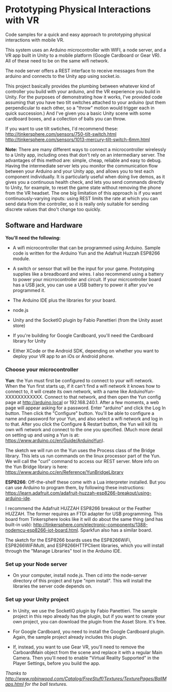 # Prototyping Physical Interactions with VR

Code samples for a quick and easy approach to prototyping physical interactions with mobile VR.

This system uses an Arduino microcontroller with WIFI, a node server, and a VR app built in Unity to a mobile platform (Google Cardboard or Gear VR).  All of these need to be on the same wifi network.

The node server offers a REST interface to receive messages from the arduino and connects to the Unity app using socket.io.

This project basically provides the plumbing between whatever kind of controller you build with your arduino, and the VR experience you build in Unity. For the purposes of demonstrating how it works, I've provided code assuming that you have two tilt switches attached to your arduino (put them perpendicular to each other, so a "throw" motion would trigger each in quick succession.)  And I've given you a basic Unity scene with some cardboard boxes, and a collection of balls you can throw.

If you want to use tilt swtiches, I'd recommend these:
http://tinkersphere.com/sensors/750-tilt-switch.html
http://tinkersphere.com/sensors/1013-mercury-tilt-switch-6mm.html

**Note:** There are many different ways to connect a microcontroller wirelessly to a Unity app, including ones that don't rely on an intermediary server.  The advantages of this method are: simple, cheap, reliable and easy to debug.  Having the intermediate server lets you monitor the communication flow between your Arduino and your Unity app, and allows you to test each component individually.  It is particularly useful when doing live demos, as it gives you a continuous health check, and lets you send commands directly to Unity, for example, to reset the game state without removing the phone from the VR headset.  The one big limitation of this approach is if you want continuously-varying inputs: using REST limits the rate at which you can send data from the controller, so it is really only suitable for sending discrete values that dno't change too quickly.


## Software and Hardware

**You'll need the following:**

* A wifi microcontroller that can be programmed using Arduino.  Sample code is written for the Arduino Yun and the Adafruit Huzzah ESP8266 module.  

* A switch or sensor that will be the input for your game.  Prototyping supplies like a breadboard and wires.  I also recommend using a battery to power your micrrocontroller and circuit.  If your micrcontroller board has a USB jack, you can use a USB battery to power it after you've programmed it.

* The Arduino IDE plus the libraries for your board.

* node.js

* Unity and the SocketIO plugin by Fabio Panettieri (from the Unity asset store)

* If you're building for Google Cardboard, you'll need the Cardboard library for Unity

* Either XCode or the Android SDK, depending on whether you want to deploy your VR app to an iOs or Android phone.

### Choose your microcontroller

**Yun**:  the Yun must first be configured to connect to your wifi network.  When the Yun first starts up, if it can't find a wifi network it knows how to connect to, it will create its own network, with a name like ArduinoYun-XXXXXXXXXXXX. Connect to that network, and then open the Yun config page at http://arduino.local or 192.168.240.1. After a few moments, a web page will appear asking for a password. Enter "arduino" and click the Log In button.  Then click the "Configure" button.  You'll be able to configure a name and password for your Yun, and also select a wifi network and log in to that.  After you click the Configure & Restart button, the Yun will kill its own wifi network and connect to the one you specified.  (Much more detail on setting up and using a Yun is at: https://www.arduino.cc/en/Guide/ArduinoYun).  

The sketch we will run on the Yun uses the Process class of the Bridge library.  This lets us run commands on the linux processor part of the Yun.  We will call the "curl" command to access our REST server.  More info on the Yun Bridge library is here: https://www.arduino.cc/en/Reference/YunBridgeLibrary

**ESP8266**: Off-the-shelf these come with a Lua interpreter installed.  But you can use Arduino to program them, by following these instructions: https://learn.adafruit.com/adafruit-huzzah-esp8266-breakout/using-arduino-ide.

I recommend the Adafruit HUZZAH ESP8266 breakout or the Feather HUZZAH.  The former requires an FTDI adapter for USB programming.  This board from Tinkersphere looks like it will do about the same thing (and has built-in usb): http://tinkersphere.com/electronic-components/1388-nodemcu-esp8266-iot-board.html.  Sparkfun also has a similar board.

The sketch for the ESP8266 boards uses the ESP8266WiFi, ESP8266WiFiMulti, and ESP8266HTTPClient libraries, which you will install through the "Manage Libraries" tool in the Arduino IDE.

### Set up your Node server

* On your computer, install node.js.  Then cd into the node-server directory of this project and type "npm install".  This will install the libraries the server code depends on.

### Set up your Unity project

* In Unity, we use the SocketIO plugin by Fabio Panettieri.  The sample project in this repo already has the plugin, but if you want to create your own project, you can download the plugin from the Asset Store.  It's free.

* For Google Cardboard, you need to install the Google Cardboard plugin.  Again, the sample project already includes this plugin.  

* If, instead, you want to use Gear VR, you'll need to remove the CarboardMain object from the scene and replace it with a regular Main Camera.  Then you'll need to enable "Virtual Reality Supported" in the Player Settings, before you build the app.



*Thanks to http://www.robinwood.com/Catalog/FreeStuff/Textures/TexturePages/BallMaps.html for the ball textures.*









